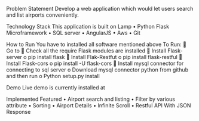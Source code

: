 Problem Statement
Develop a web application which would let users search and list airports conveniently.

Technology Stack
This application is built on Lamp
•	Python Flask Microframework
•	SQL server
•	AngularJS
•	Aws
•	Git

How to Run
You have to installed all software mentioned above
To Run:
	Go to 
	Check all the require Flask modules are installed
	Install Flask-server
    o	pip install flask
	Install Flak-Restfut
    o	pip install flask-restful
	Install Flask-cors
    o	pip install -U flask-cors
	Install mysql connector for connecting to sql server
    o	Download mysql connector python from github and then run 
    o	Python setup.py install





Demo
Live demo is currently installed at 



Implemented Featured
•	Airport search and listing 
•	Filter by various attribute
•	Sorting
•	Airport Details
•	Infinite Scroll
•	Restful API With JSON Response


